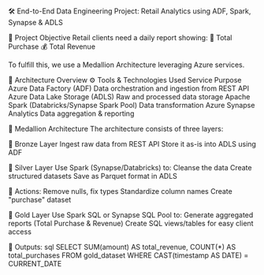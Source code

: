 🛠️ End-to-End Data Engineering Project: Retail Analytics using ADF, Spark, Synapse & ADLS

📌 Project Objective
Retail clients need a daily report showing:
🛒 Total Purchase
💰 Total Revenue

To fulfill this, we use a Medallion Architecture leveraging Azure services.

🚀 Architecture Overview
⚙️ Tools & Technologies Used
Service	Purpose
Azure Data Factory (ADF)	Data orchestration and ingestion from REST API
Azure Data Lake Storage (ADLS)	Raw and processed data storage
Apache Spark (Databricks/Synapse Spark Pool)	Data transformation
Azure Synapse Analytics	Data aggregation & reporting

🧱 Medallion Architecture
The architecture consists of three layers:

🥉 Bronze Layer
Ingest raw data from REST API
Store it as-is into ADLS using ADF

🥈 Silver Layer
Use Spark (Synapse/Databricks) to:
Cleanse the data
Create structured datasets
Save as Parquet format in ADLS

📌 Actions:
Remove nulls, fix types
Standardize column names
Create "purchase" dataset

🥇 Gold Layer
Use Spark SQL or Synapse SQL Pool to:
Generate aggregated reports (Total Purchase & Revenue)
Create SQL views/tables for easy client access

📌 Outputs:
sql
SELECT SUM(amount) AS total_revenue, COUNT(*) AS total_purchases
FROM gold_dataset
WHERE CAST(timestamp AS DATE) = CURRENT_DATE

